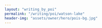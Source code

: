 ```yaml
---
layout: "writing_by_poi"
permalink: "/writing/poi/watson-lake"
header-img: "assets/owner/hero/pois-bg.jpg"
---
```

